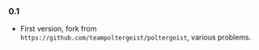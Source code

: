 ### 0.1 ###

*   First version, fork from `https://github.com/teampoltergeist/poltergeist`, various problems.
